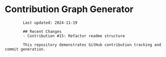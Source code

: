 # Contribution Graph Generator
            
            Last updated: 2024-11-19
            
            ## Recent Changes
            - Contribution #15: Refactor readme structure
            
            This repository demonstrates GitHub contribution tracking and commit generation.
        